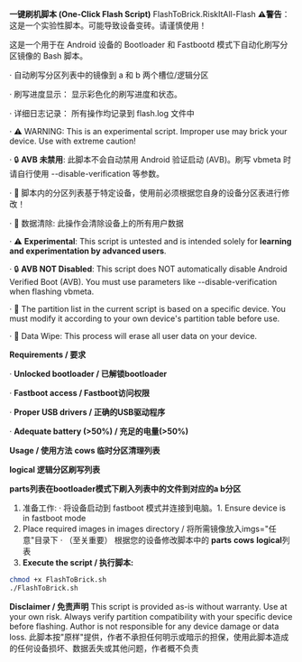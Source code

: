 **一键刷机脚本 (One-Click Flash Script)**
FlashToBrick.RiskItAll-Flash
**⚠警告**：这是一个实验性脚本。可能导致设备变砖。请谨慎使用！

这是一个用于在 Android 设备的 Bootloader 和 Fastbootd 模式下自动化刷写分区镜像的 Bash 脚本。

· 自动刷写分区列表中的镜像到 a 和 b 两个槽位/逻辑分区

· 刷写进度显示： 显示彩色化的刷写进度和状态。

· 详细日志记录： 所有操作均记录到 flash.log 文件中

· ⚠ WARNING: This is an experimental script. Improper use may brick your device. Use with extreme caution!

· 🔒 **AVB 未禁用**: 此脚本不会自动禁用 Android 验证启动 (AVB)。刷写 vbmeta 时请自行使用 --disable-verification 等参数。

· 📱 脚本内的分区列表基于特定设备，使用前必须根据您自身的设备分区表进行修改！

· 💾 数据清除: 此操作会清除设备上的所有用户数据

· ⚠ **Experimental**: This script is untested and is intended solely for **learning and experimentation by advanced users**.  

· 🔒 **AVB NOT Disabled**: This script does NOT automatically disable Android Verified Boot (AVB). You must use parameters like --disable-verification when flashing vbmeta.

· 📱 The partition list in the current script is based on a specific device. You must modify it according to your own device's partition table before use.  

· 💾 Data Wipe: This process will erase all user data on your device.

**Requirements / 要求**

· **Unlocked bootloader / 已解锁bootloader**

· **Fastboot access / Fastboot访问权限**

· **Proper USB drivers / 正确的USB驱动程序**

· **Adequate battery (>50%) / 充足的电量(>50%)**

**Usage / 使用方法**
**cows 临时分区清理列表**

**logical 逻辑分区刷写列表**

**parts列表在bootloader模式下刷入列表中的文件到对应的a b分区**
1. 准备工作:
   · 将设备启动到 fastboot 模式并连接到电脑。1. Ensure device is in fastboot mode
2. Place required images in images directory / 将所需镜像放入imgs="任意"目录下
   · （至关重要） 根据您的设备修改脚本中的 **parts** **cows** **logical**列表
3. **Execute the script / 执行脚本:**
```bash
chmod +x FlashToBrick.sh
./FlashToBrick.sh
```
**Disclaimer / 免责声明**
This script is provided as-is without warranty. Use at your own risk. Always verify partition compatibility with your specific device before flashing. Author is not responsible for any device damage or data loss.
此脚本按"原样"提供，作者不承担任何明示或暗示的担保，使用此脚本造成的任何设备损坏、数据丢失或其他问题，作者概不负责
